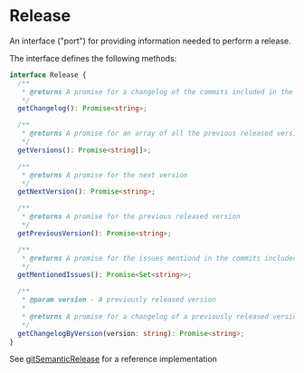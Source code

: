 # Release

An interface ("port") for providing information needed to perform a release.

The interface defines the following methods:

```ts
interface Release {
  /**
   * @returns A promise for a changelog of the commits included in the release
   */
  getChangelog(): Promise<string>;

  /**
   * @returns A promise for an array of all the previous released versions
   */
  getVersions(): Promise<string[]>;

  /**
   * @returns A promise for the next version
   */
  getNextVersion(): Promise<string>;

  /**
   * @returns A promise for the previous released version
   */
  getPreviousVersion(): Promise<string>;

  /**
   * @returns A promise for the issues mentiond in the commits included in the release
   */
  getMentionedIssues(): Promise<Set<string>>;

  /**
   * @param version - A previously released version
   *
   * @returns A promise for a changelog of a previously released version
   */
  getChangelogByVersion(version: string): Promise<string>;
}
```

See [gitSemanticRelease](../adapters/git-semantic-release.md) for a reference implementation
